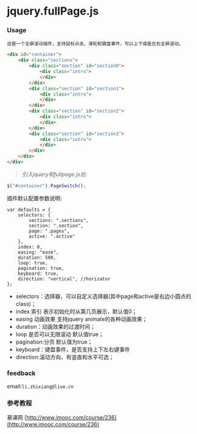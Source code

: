 # jquery.fullPage.js
### Usage
`这是一个全屏滚动插件，支持鼠标点击、滑轮和键盘事件，可以上下或是左右全屏滚动。`
```html
<div id="container">
    <div class="sections">
        <div class="section" id="section0">
            <div class="intro">
            </div>
        </div>
        <div class="section" id="section1">
            <div class="intro">
            </div>
        </div>
        <div class="section" id="section2">
            <div class="intro">
            </div>
        </div>
        <div class="section" id="section3">
            <div class="intro">
            </div>
        </div>
    </div>
</div>
```
> *引入jquery和fullpage.js后:*

```javascript
$("#container").PageSwitch();
```
插件默认配置参数说明:
```
var defaults = {
    selectors: {
        sections: ".sections",
        section: ".section",
        page: ".pages",
        active: ".active"
    },
    index: 0,
    easing: "ease",
    duration: 500,
    loop: true,
    pagination: true,
    keyboard: true,
    direction: "vertical", //horizator
};
```
- selectors：选择器，可以自定义选择器(其中page和active是右边小圆点的class)；
- index 索引 表示初始化时从第几页展示，默认值0；
- easing 动画效果 支持jquery animate的各种动画效果；
- duration：动画效果的过渡时间；
- loop 是否可以无限滚动 默认值true；
- pagination:分页 默认值为true；
- keyboard：键盘事件，是否支持上下左右键事件
- direction:滚动方向，有竖直和水平可选；

### feedback
email:`li.zhixiang@live.cn`

### 参考教程
慕课网 [http://www.imooc.com/course/236](http://www.imooc.com/course/236)